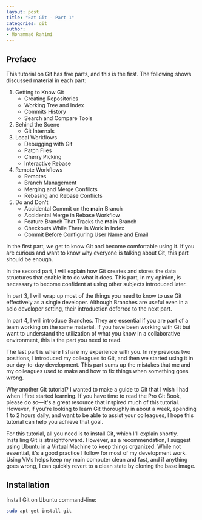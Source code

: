 ```yaml
---
layout: post
title: "Eat Git - Part 1"
categories: git
author:
- Mohammad Rahimi
---
```


## Preface

This tutorial on Git has five parts, and this is the first. The following shows discussed material in each part:

1. Getting to Know Git
    - Creating Repositories
    - Working Tree and Index
    - Commits History
    - Search and Compare Tools
2. Behind the Scene
    - Git Internals
3. Local Workflows
    - Debugging with Git
    - Patch Files
    - Cherry Picking
    - Interactive Rebase
4. Remote Workflows
    - Remotes
    - Branch Management
    - Merging and Merge Conflicts
    - Rebasing and Rebase Conflicts
5. Do and Don't
    - Accidental Commit on the **main** Branch
    - Accidental Merge in Rebase Workflow
    - Feature Branch That Tracks the **main** Branch
    - Checkouts While There is Work in Index
    - Commit Before Configuring User Name and Email

In the first part, we get to know Git and become comfortable using it. If you are curious and want to know why everyone is talking about Git, this part should be enough.

In the second part, I will explain how Git creates and stores the data structures that enable it to do what it does. This part, in my opinion, is necessary to become confident at using other subjects introduced later.

In part 3, I will wrap up most of the things you need to know to use Git effectively as a single developer. Although Branches are useful even in a solo developer setting, their introduction deferred to the next part.

In part 4, I will introduce Branches. They are essential if you are part of a team working on the same material. If you have been working with Git but want to understand the utilization of what you know in a collaborative environment, this is the part you need to read.

The last part is where I share my experience with you. In my previous two positions, I introduced my colleagues to Git, and then we started using it in our day-to-day development. This part sums up the mistakes that me and my colleagues used to make and how to fix things when something goes wrong.

Why another Git tutorial? I wanted to make a guide to Git that I wish I had when I first started learning. If you have time to read the Pro Git Book, please do so—it's a great resource that inspired much of this tutorial. However, if you're looking to learn Git thoroughly in about a week, spending 1 to 2 hours daily, and want to be able to assist your colleagues, I hope this tutorial can help you achieve that goal.

For this tutorial, all you need is to install Git, which I'll explain shortly. Installing Git is straightforward. However, as a recommendation, I suggest using Ubuntu in a Virtual Machine to keep things organized. While not essential, it's a good practice I follow for most of my development work. Using VMs helps keep my main computer clean and fast, and if anything goes wrong, I can quickly revert to a clean state by cloning the base image.

## Installation

Install Git on Ubuntu command-line:

```bash
sudo apt-get install git
```
